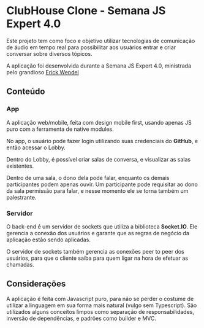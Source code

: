 # ClubHouse Clone - Semana JS Expert 4.0

Este projeto tem como foco e objetivo utilizar tecnologias de comunicação de áudio em tempo real para possibilitar aos usuários entrar e criar conversar sobre diversos tópicos.

A aplicação foi desenvolvida durante a Semana JS Expert 4.0, ministrada pelo grandioso [Erick Wendel](https://github.com/erickwendel)

## Conteúdo

### **App**

A aplicação web/mobile, feita com design mobile first, usando apenas JS puro com a ferramenta de native modules.

No app, o usuário pode fazer login utilizando suas credenciais do **GitHub**, e então acessar o Lobby.

Dentro do Lobby, é possível criar salas de conversa, e visualizar as salas existentes.

Dentro de uma sala, o dono dela pode falar, enquanto os demais participantes podem apenas ouvir. Um participante pode requisitar ao dono da sala permissão para falar, e nesse momento ele se torna também um palestrante.

### **Servidor**

O back-end é um servidor de sockets que utiliza a biblioteca **Socket.IO**. Ele gerencia a conexão dos usuários e garante que as regras de negócio da aplicação estão sendo aplicadas.

O servidor de sockets também gerencia as conexões peer to peer dos usuários, para que o cliente saiba para quem ligar na hora de efetuar as chamadas.

## Considerações

A aplicação é feita com Javascript puro, para não se perder o costume de utilizar a linguagem em sua forma mais natural (vulgo sem Typescript). São utilizados alguns conceitos limpos como separação de responsabilidades, inversão de dependências, e padrões como builder e MVC.